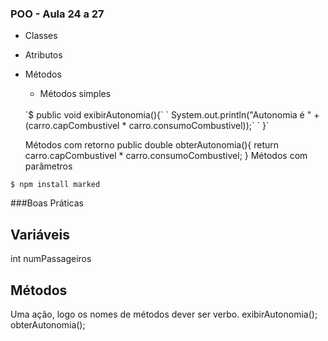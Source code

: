 ### POO - Aula 24 a 27
   - Classes
   - Atributos
   - Métodos 
     - Métodos simples
     <br>
      `$ public void exibirAutonomia(){`
      `        System.out.println("Autonomia é " +(carro.capCombustivel * carro.consumoCombustivel));`
      `   }`
       
      Métodos com retorno
         public double obterAutonomia(){
              return carro.capCombustivel * carro.consumoCombustivel;
         }
      Métodos com parâmetros 

   `$ npm install marked`


###Boas Práticas 

## Variáveis
   int  numPassageiros
   
## Métodos
   Uma ação, logo os nomes de métodos dever ser verbo.
   exibirAutonomia();
   obterAutonomia();
